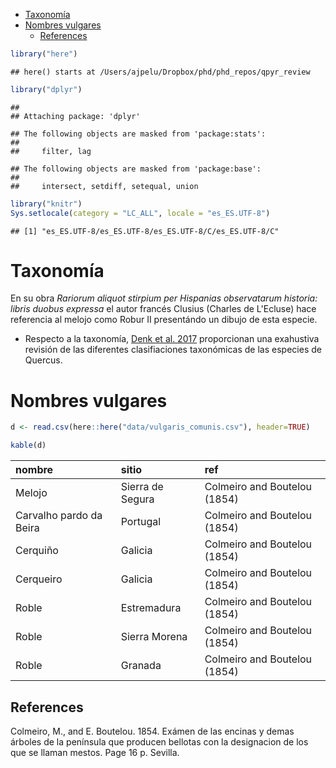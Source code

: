 -   [Taxonomía](#taxonomia)
-   [Nombres vulgares](#nombres-vulgares)
    -   [References](#references)

``` r
library("here")
```

    ## here() starts at /Users/ajpelu/Dropbox/phd/phd_repos/qpyr_review

``` r
library("dplyr")
```

    ## 
    ## Attaching package: 'dplyr'

    ## The following objects are masked from 'package:stats':
    ## 
    ##     filter, lag

    ## The following objects are masked from 'package:base':
    ## 
    ##     intersect, setdiff, setequal, union

``` r
library("knitr")
Sys.setlocale(category = "LC_ALL", locale = "es_ES.UTF-8")
```

    ## [1] "es_ES.UTF-8/es_ES.UTF-8/es_ES.UTF-8/C/es_ES.UTF-8/C"

Taxonomía
=========

En su obra *Rariorum aliquot stirpium per Hispanias observatarum historia: libris duobus expressa* el autor francés Clusius (Charles de L'Ecluse) hace referencia al melojo como Robur II presentándo un dibujo de esta especie.

-   Respecto a la taxonomía, [Denk et al. 2017](https://doi.org/10.6084/m9.figshare.5547622.v1) proporcionan una exahustiva revisión de las diferentes clasifiaciones taxonómicas de las especies de Quercus.

Nombres vulgares
================

``` r
d <- read.csv(here::here("data/vulgaris_comunis.csv"), header=TRUE)

kable(d)
```

| nombre                  | sitio            | ref                          |
|:------------------------|:-----------------|:-----------------------------|
| Melojo                  | Sierra de Segura | Colmeiro and Boutelou (1854) |
| Carvalho pardo da Beira | Portugal         | Colmeiro and Boutelou (1854) |
| Cerquiño                | Galicia          | Colmeiro and Boutelou (1854) |
| Cerqueiro               | Galicia          | Colmeiro and Boutelou (1854) |
| Roble                   | Estremadura      | Colmeiro and Boutelou (1854) |
| Roble                   | Sierra Morena    | Colmeiro and Boutelou (1854) |
| Roble                   | Granada          | Colmeiro and Boutelou (1854) |

References
----------

Colmeiro, M., and E. Boutelou. 1854. Exámen de las encinas y demas árboles de la península que producen bellotas con la designacion de los que se llaman mestos. Page 16 p. Sevilla.
